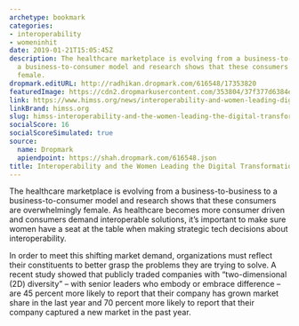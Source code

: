 ```yaml
---
archetype: bookmark
categories:
- interoperability
- womeninhit
date: 2019-01-21T15:05:45Z
description: The healthcare marketplace is evolving from a business-to-business to
  a business-to-consumer model and research shows that these consumers are overwhelmingly
  female.
dropmark.editURL: http://radhikan.dropmark.com/616548/17353820
featuredImage: https://cdn2.dropmarkusercontent.com/353804/37f377d6384e8372393db817a4f113103c3e373eb84ee389a294e3072bdb165d/thumbnail/Interoperability-and-the-Women-Leading-the-Digital-Transformation-102.jpg?Expires=1557430063&Signature=IuYDWplG~n-4UBNJVnTdn5lLbu13YidfMAvvspaNQ23hFXn~3iQ6pPrcQ-wPeja-KYBxYDALQ9iY982P4saELLHKFICnHZe-vEuMMhbxSRKQJ-fZSEXAG6AuD3BCZ8ZOdoaSptkerniF8HvlT3uUytTLGNVyQ2lq3u78RZx-2dXD3kFYJ~uXUDhePOSVvBXvvl~~bzarLZHkbMl~hpKTXlcJKCWJa5-6lNoRCYuz4VGfj4VgkZpZ23wQBiWhrbK-f2WSB0sOlb9kjTaZfHaRo5Vbuw0XtK-7DzAuqkDNHiDAabL0rEBlVH6cvC3NHwVq15AjQ~bzHdidHwgnTmMctg__&Key-Pair-Id=APKAITQYWVEN757ZA4KQ
link: https://www.himss.org/news/interoperability-and-women-leading-digital-transformation
linkBrand: himss.org
slug: himss-interoperability-and-the-women-leading-the-digital-transformation
socialScore: 16
socialScoreSimulated: true
source:
  name: Dropmark
  apiendpoint: https://shah.dropmark.com/616548.json
title: Interoperability and the Women Leading the Digital Transformation
---
```

The healthcare marketplace is evolving from a business-to-business to a business-to-consumer model and research shows that these consumers are overwhelmingly female. As healthcare becomes more consumer driven and consumers demand interoperable solutions, it’s important to make sure women have a seat at the table when making strategic tech decisions about interoperability.

In order to meet this shifting market demand, organizations must reflect their constituents to better grasp the problems they are trying to solve. A recent study showed that publicly traded companies with “two-dimensional (2D) diversity” – with senior leaders who embody or embrace difference – are 45 percent more likely to report that their company has grown market share in the last year and 70 percent more likely to report that their company captured a new market in the past year.

